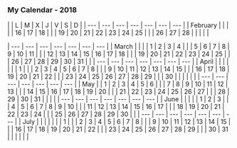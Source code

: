 ### My Calendar - 2018


|   | L | M | X | J | V | S | D |
| --- | --- | --- | --- | --- | --- | --- |
| February |  |  |  |  | 16 | 17 | 18 |
| | 19 | 20 | 21 | 22 | 23 | 24 | 25 |
| | 26 | 27 | 28 |  |  |  |  |






| --- | --- | --- | --- | --- | --- | --- |
| March |  |  |  | 1 | 2 | 3 | 4 |
| | 5 | 6 | 7 | 8 | 9 | 10 | 11 |
| | 12 | 13 | 14 | 15 | 16 | 17 | 18 |
| | 19 | 20 | 21 | 22 | 23 | 24 | 25 |
| | 26 | 27 | 28 | 29 | 30 | 31 |  |
| --- | --- | --- | --- | --- | --- | --- |
| April |  |  |  |  |  |  | 1 |
| | 2 | 3 | 4 | 5 | 6 | 7 | 8 |
| | 9 | 10 | 11 | 12 | 13 | 14 | 15 |
| | 16 | 17 | 18 | 19 | 20 | 21 | 22 |
| | 23 | 24 | 25 | 26 | 27 | 28 | 29 |
| | 30 |  |  |  |  |  | 
| --- | --- | --- | --- | --- | --- | --- |
| May |  | 1 | 2 | 3 | 4 | 5 | 6 |
| | 7 | 8 | 9 | 10 | 11 | 12 | 13 |
| | 14 | 15 | 16 | 17 | 18 | 19 | 20 |
| | 21 | 22 | 23 | 24 | 25 | 26 | 27 |
| | 28 | 29 | 30 | 31 |  |  |  |
| --- | --- | --- | --- | --- | --- | --- |
| June |  |  |  |  | 1 | 2 | 3 |
| | 4 | 5 | 6 | 7 | 8 | 9 | 10 |
| | 11 | 12 | 13 | 14 | 15 | 16 | 17 |
| | 18 | 19 | 20 | 21 | 22 | 23 | 24 |
| | 25 | 26 | 27 | 28 | 29 | 30 |  |
| --- | --- | --- | --- | --- | --- | --- |
| July |  |  |  |  |  |  | 1 |
| | 2 | 3 | 4 | 5 | 6 | 7 | 8 |
| | 9 | 10 | 11 | 12 | 13 | 14 | 15 |
| | 16 | 17 | 18 | 19 | 20 | 21 | 22 |
| | 23 | 24 | 25 | 26 | 27 | 28 | 29 |
| | 30 | 31 |  |  |  |  |  |

